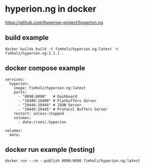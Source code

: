 # hyperion.ng in docker
https://github.com/hyperion-project/hyperion.ng

## build example

```docker buildx build -t fimholz/hyperion.ng:latest -t fimholz/hyperion.ng:2.1.1 .```

## docker compose example

```
services:
  hyperion:
    image: fimholz/hyperion.ng:latest
    ports:
      - "8090:8090"   # Dashboard
      - "19400:19400" # Flatbuffers Server
      - "19444:19444" # JSON Server
      - "19445:19445" # Protocol Buffers Server
    restart: unless-stopped
    volumes:
      - data:/root/.hyperion

volumes:
  data:
```

## docker run example (testing)

```
docker run --rm --publish 8090:8090 fimholz/hyperion.ng:latest
```